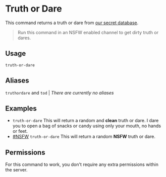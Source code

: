 # Truth or Dare
This command returns a truth or dare from [our secret database](/53cr37-d474b453/).
> Run this command in an NSFW enabled channel to get dirty truth or dares.

## Usage
`truth-or-dare`

## Aliases
`truthordare` and `tod` | *There are currently no aliases*

## Examples
- `truth-or-dare` This will return a random and **clean** truth or dare. I dare you to open a bag of snacks or candy using only your mouth, no hands or feet.
- [#NSFW](#) `truth-or-dare` This will return a random **NSFW** truth or dare.

## Permissions
For this command to work, you don't require any extra permissions within the server.